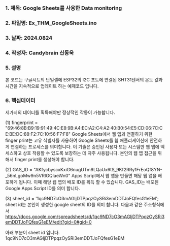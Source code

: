 ### 1. 제목: Google Sheets를 사용한 Data monitoring 
### 2. 파일명: Ex_THM_GoogleSheets.ino
### 3. 날짜: 2024.0824
### 4. 작성자: Candybrain 신동욱
### 5. 설명
본 코드는 구글시트의 단일셀에 ESP32의 I2C 포트에 연결된 SHT31센서의 온도 값과 시간을 지속적으로 업데이트 하는 예제코드 입니다.
### 6. 핵심데이터
세가지의 데이터를 획득해야만 정상적인 작동이 가능합니다.


(1) fingerprint = "69:46:8B:B9:19:91:49:4C:E8:9B:A4:EC:A2:C4:A2:40:B0:54:E5:CD:06:7C:CE:BE:DC:88:F2:7C:10:56:F7:F8"
Google Sheets에서 웹 앱과 연결하기 위한 finger print는 고유 식별자를 사용하여 
Google Sheets를 웹 애플리케이션에 안전하게 연결하는 프로세스를 의미합니다. 
이 기술은 승인된 사용자 또는 시스템만 웹 앱에 액세스하고 상호 작용할 수 있도록 보장하는 데 자주 사용됩니다.
본인의 웹 앱 접근을 위해서 finger print를 생성해야 합니다.

(2) GAS_ID = "AKfycbyscxKxiG6nugUTm9LQaUx6tS_9Kf2RRy1FrEoQf8YN-_56nLgoMw9n5VRIGQIaeWn0"
Apps Script에서 웹 앱을 만들면 해당 웹 앱을 배포하게 됩니다. 이때 해당 웹 앱의 배포 ID를 획득 할 수 있습니다. 
GAS_ID는 배포된 Google Apps Script ID를 의미 합니다. 

(3) sheet_id = '1qc9ND7cO3mAGIjDTPpqzOySRi3emDDTJoFQfesG1eEM';
sheet id는 본인이 생성한 google sheet의 ID를 의미 합니다. 
다음과 같은 주소형식에서 
https://docs.google.com/spreadsheets/d/1qc9ND7cO3mAGIjDTPpqzOySRi3emDDTJoFQfesG1eEM/edit?gid=0#gid=0

아래 부분이 sheet id 입니다. 
1qc9ND7cO3mAGIjDTPpqzOySRi3emDDTJoFQfesG1eEM


